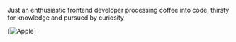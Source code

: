 Just an enthusiastic frontend developer processing coffee into code, thirsty for knowledge and pursued by curiosity

[![Apple](https://githubusercontent.com/yourziro/yourziro/main/assets/apple.svg)]